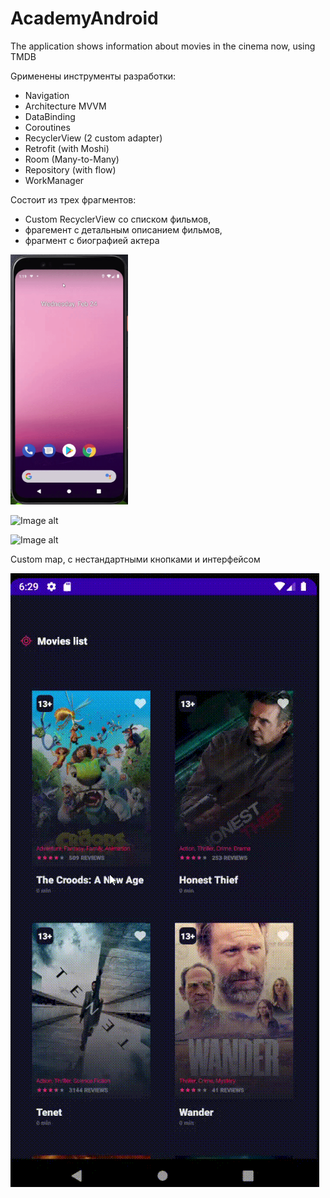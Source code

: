 # AcademyAndroid
The application shows information about movies in the cinema now, using TMDB

Gрименены инструменты разработки:

+ Navigation
+ Architecture MVVM
+ DataBinding
+ Сoroutines
+ RecyclerView (2 custom adapter)
+ Retrofit (with Moshi)
+ Room (Many-to-Many)
+ Repository (with flow)
+ WorkManager

Состоит из трех фрагментов:

* Сustom RecyclerView со списком фильмов,
* фрагемент с детальным описанием фильмов,
* фрагмент с биографией актера

<img src="https://github.com/Art-bond/okRes/blob/main/notification.gif" height="400">

![Image alt](https://github.com/Art-bond/okRes/blob/main/transition2.gif)

![Image alt](https://github.com/Art-bond/okRes/blob/main/moviedemo9.gif)

Custom map, c нестандартными кнопками и интерфейсом

![Image alt](https://github.com/Art-bond/okRes/blob/main/local.gif)
